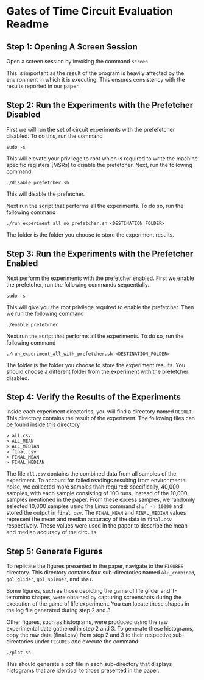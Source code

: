 # Gates of Time Circuit Evaluation Readme

## Step 1: Opening A Screen Session
Open a screen session by invoking the command
`
	screen
`

This is important as the result of the program is heavily affected by the environment in which it is executing. This ensures consistency with the results reported in our paper.

## Step 2: Run the Experiments with the Prefetcher Disabled
First we will run the set of circuit experiments with the prefefetcher disabled. To do this, run the command

`
	sudo -s
`

This will elevate your privilege to root which is required to write the machine specific registers (MSRs) to disable the prefetcher. Next, run the following command

`
	./disable_prefetcher.sh
`

This will disable the prefetcher. 

Next run the script that performs all the experiments. To do so, run the following command

`
	./run_experiment_all_no_prefetcher.sh <DESTINATION_FOLDER>
`

The folder is the folder you choose to store the experiment results.


## Step 3: Run the Experiments with the Prefetcher Enabled
Next perform the experiments with the prefetcher enabled. First we enable the prefetcher, run the following commands sequentially.

`
	sudo -s
`

This will give you the root privilege required to enable the prefetcher. Then we run the following command

`
	./enable_prefetcher
`

Next run the script that performs all the experiments. To do so, run the following command

`
	./run_experiment_all_with_prefetcher.sh <DESTINATION_FOLDER>
`

The folder is the folder you choose to store the experiment results. You should choose a different folder from the experiment with the prefetcher disabled.

## Step 4: Verify the Results of the Experiments


Inside each experiment directories, you will find a directory named `RESULT`. This directory contains the result of the experiment. The following files can be found inside this directory


	> all.csv
	> ALL_MEAN
	> ALL_MEDIAN
	> final.csv
	> FINAL_MEAN
	> FINAL_MEDIAN


The file `all.csv` contains the combined data from all samples of the experiment. To account for failed readings resulting from environmental noise, we collected more samples than required: specifically, 40,000 samples, with each sample consisting of 100 runs, instead of the 10,000 samples mentioned in the paper. From these excess samples, we randomly selected 10,000 samples using the Linux command `shuf -n 10000` and stored the output in `final.csv`. The `FINAL_MEAN` and `FINAL_MEDIAN` values represent the mean and median accuracy of the data in `final.csv` respectively. These values were used in the paper to describe the mean and median accuracy of the circuits.

## Step 5: Generate Figures

To replicate the figures presented in the paper, navigate to the `FIGURES` directory. This directory contains four sub-directories named `alu_combined`, `gol_glider`, `gol_spinner`, and `sha1`.

Some figures, such as those depicting the game of life glider and T-tetromino shapes, were obtained by capturing screenshots during the execution of the game of life experiment. You can locate these shapes in the log file generated during step 2 and 3.

Other figures, such as histograms, were produced using the raw experimental data gathered in step 2 and 3. To generate these histograms, copy the raw data (final.csv) from step 2 and 3 to their respective sub-directories under `FIGURES` and execute the command:

`
	./plot.sh
`

This should generate a pdf file in each sub-directory that displays histograms that are identical to those presented in the paper.
